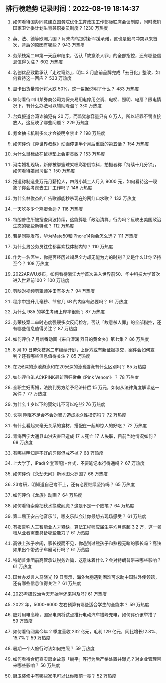 
## 排行榜趋势 记录时间：2022-08-19 18:14:37
  
  1. 如何看待国办同意建立国务院优化生育政策工作部际联席会议制度，同时撤销国家卫计委计划生育兼职委员制度？ 1230 万热度
    
  2. 英、法、德等欧洲六国 7 月未向乌提供新军援承诺，这也是俄乌冲突以来首次，背后的原因有哪些？ 943 万热度
    
  3. 劳荣枝案二审第一天庭审结束，否认「故意杀人罪」的全部指控，还有哪些信息值得关注？ 602 万热度
    
  4. 名创优品致歉承认「走过弯路」，明年 3 月底前品牌完成「去日化」整改，如何看待这一回应？ 533 万热度
    
  5. 显卡出货量预计将大跌 50%，这一数据说明了什么？ 483 万热度
    
  6. 如何看待四川某券商公司为保交易用电停用空调、电梯、照明、电扇？限电情况下，有什么办法可以辅助降温？ 380 万热度
    
  7. 台媒报道台湾诈骗犯有 20 万，而监狱总容量只有 6 万人，所以轻罪不罚直接放人，这反映了哪些问题？ 229 万热度
    
  8. 氪金抽卡机制多久才会被明令禁止？ 198 万热度
    
  9. 如何评价《异世界叔叔》动画停更半个月后重启的第五话？ 154 万热度
    
  10. 为什么鼠标放在鼠标垫上会更灵敏？ 153 万热度
    
  11. 河南婚礼现场，新郎被绑篮球架喷彩带倒饮料，拍摄者称「持续十几分钟」，如何看待婚闹习俗？ 150 万热度
    
  12. 报道称制造业万元月薪抢人，四线小城工人月入 9000 元，如何看待这一现象？你会考虑去工厂工作吗？ 148 万热度
    
  13. 为什么林俊杰的广告歌都能秒杀现在的网红口水歌？ 132 万热度
    
  14. 一天吃多少个鸡蛋合适？ 116 万热度
    
  15. 特朗普住所被搜查风波持续，这能算是「政治清算」行为吗？反映出美国政治生态的哪些新特点？ 112 万热度
    
  16. 若是同期发布，华为Mate50和iPhone14你会怎么选？ 111 万热度
    
  17. 为什么男公务员往往都喜欢找体制内的？ 110 万热度
    
  18. 作为一名医生，你是否经历过竭尽全力却无能为力的时刻？又是什么让你坚持至今？ 108 万热度
    
  19. 2022ARWU发布，如何看待浙江大学首次进入世界前50、华中科技大学首次进入世界前100？ 100 万热度
    
  20. 剪映对视频剪辑师冲击有多大？ 94 万热度
    
  21. 程序中提升几毫秒、节省几 kB 的内存有必要吗？ 91 万热度
    
  22. 为什么 985 的学生考研上岸率很低？ 87 万热度
    
  23. 劳荣枝案二审时态度强硬多次反问检方，否认「故意杀人罪」的全部指控，还有哪些信息值得关注？ 87 万热度
    
  24. 如何评价 7 月新番动画《来自深渊 烈日的黄金乡》第七集？ 86 万热度
    
  25. 8 月 19 日劳荣枝案二审继续开庭，上诉方或有新证据提交，案件会如何宣判？还有哪些信息值得关注？ 85 万热度
    
  26. 在2米深的泳池游泳和在20米深的泳池游泳有什么区别吗？ 85 万热度
    
  27. 如何评价BLACKPINK最新回归歌曲《Pink Venom》？ 78 万热度
    
  28. 全职主妇离婚，法院判男方给予经济补偿 15 万元，如何从法律角度解读这一案件？ 77 万热度
    
  29. 为什么 1 岁以下的婴幼儿不可以吃盐? 76 万热度
    
  30. 长期 睡眠不足会不会对智力造成永久性损伤吗？ 72 万热度
    
  31. 有什么看起来毫无关系的食材，搭配在一起却惊人的好吃？ 72 万热度
    
  32. 青海西宁大通县山洪灾害已造成 17 人死亡 17 人失联，目前当地情况如何？ 68 万热度
    
  33. 有哪些明知是不好的习惯但戒不掉？ 68 万热度
    
  34. 上大学了，iPad(全套顶配)+台式，不要笔记本行得通吗？ 67 万热度
    
  35. 如何评价《永劫无间》新地图火罗国？ 66 万热度
    
  36. 23考研，明知道自己考不上，还有必要继续坚持吗？ 65 万热度
    
  37. 如何评价《龙族》动画？ 64 万热度
    
  38. 如何看待索隆把秋水换成阎魔？这是不是一个败笔？ 64 万热度
    
  39. 第二届正安吉他音乐节，哪支乐队会让你最想去现场感受？ 61 万热度
    
  40. 有报告称人工智能业人才紧缺，算法工程师应届生平均月薪超 3.2 万，这一领域从业者需要具备哪些能力？ 61 万热度
    
  41. 高铁上孩子吵闹，家长视而不见，你遇到过熊孩子和熟视无睹的家长吗？高铁如果出个带孩子车厢可行吗？ 61 万热度
    
  42. 特朗普集团前高管承认税务诈骗，这意味着什么？会对特朗普带来哪些影响？ 61 万热度
    
  43. 国台办发言人马晓光 19 日表示，海外台胞遇到困难可求助中国驻外使领馆，还有哪些信息值得关注？ 61 万热度
    
  44. 2023考研政治今天开始学还来得及吗? 61 万热度
    
  45. 2022 年，5000-6000 左右预算有哪些适合学生的全能本？ 59 万热度
    
  46. 应对用电高峰，国家电网将试点推行电动汽车错峰充电，如何评价该举措？ 59 万热度
    
  47. 如何看待网易今年 2 季度营收 232 亿元，毛利 129 亿元，同比增长12.8%、15.7%？ 59 万热度
    
  48. 暑期一个人旅行时该如何拍照？ 59 万热度
    
  49. 如何看待合肥查实房企故意「躺平」等行为后严格处置并曝光？对企业管理带来哪些影响？ 56 万热度
    
  50. 厨卫装修中有哪些家电可以让你眼前一亮？ 52 万热度
    